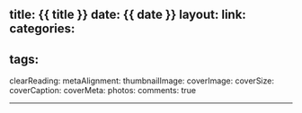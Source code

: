title: {{ title }}
date: {{ date }}
layout: 
link: 
categories:
 - 
tags: 
 - 

clearReading: 
metaAlignment: 
thumbnailImage: 
coverImage: 
coverSize: 
coverCaption: 
coverMeta: 
photos:
comments: true

---
